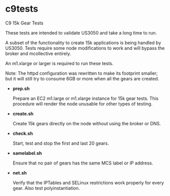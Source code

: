 c9tests
=======

C9 15k Gear Tests

These tests are intended to validate US3050 and take a long time to
run.

A subset of the functionality to create 15k applications is being
handled by US3050.  Tests require some node modifications to work and
will bypass the broker and mcollective entirely.

An m1.xlarge or larger is required to run these tests.

Note: The httpd configuration was rewritten to make its footprint
smaller; but it will still try to consume 6GB or more when all the
gears are created.


* __prep.sh__

  Prepare an EC2 m1.large or m1.xlarge instance for 15k gear tests.
  This procedure will render the node unusable for other types of
  testing.

* __create.sh__

  Create 15k gears directly on the node without using the broker or
  DNS.

* __check.sh__

  Start, test and stop the first and last 20 gears.

* __samelabel.sh__

  Ensure that no pair of gears has the same MCS label or IP address.

* __net.sh__

  Verify that the IPTables and SELinux restrictions work properly for
  every gear.  Also test polyinstantiation.
